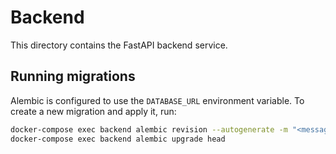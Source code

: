 # Backend

This directory contains the FastAPI backend service.

## Running migrations

Alembic is configured to use the `DATABASE_URL` environment variable.
To create a new migration and apply it, run:

```bash
docker-compose exec backend alembic revision --autogenerate -m "<message>"
docker-compose exec backend alembic upgrade head
```

